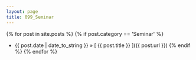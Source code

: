 ```yaml
---
layout: page
title: 099_Seminar
---
```

{% for post in site.posts %}
  {% if post.category == 'Seminar' %}
  * {{ post.date | date_to_string }} &raquo; [ {{ post.title }} ]({{ post.url }})
  {% endif %}
{% endfor %}
